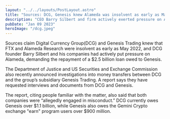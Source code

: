```yaml
---
layout: "../../layouts/PostLayout.astro"
title: "Sources: DCG, Genesis knew Alameda was insolvent as early as May 2022"
description: "CEO Barry Silbert and firm actively exerted pressure on Alameda to settle a $2.5 billion loan owed to Genesis"
pubDate: "Jan 09 2023"
heroImage: "/dcg.jpeg"
---
```


Sources claim Digital Currency Group(DCG) and Genesis Trading knew that FTX and Alameda Research were insolvent as early as May 2022, and DCG founder Barry Silbert and his companies had actively put pressure on Alameda, demanding the repayment of a $2.5 billion loan owed to Genesis.

The Department of Justice and US Securities and Exchange Commission also recently announced investigations into money transfers between DCG and the group’s subsidiary Genesis Trading. A report says they have requested interviews and documents from DCG and Genesis. 

The report, citing people familiar with the matter, also said that both companies were “allegedly engaged in misconduct.” DCG currently owes Genesis over $1.1 billion, while Genesis also owes the Gemini Crypto exchange "earn" program users over $900 million.
